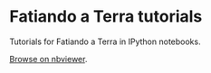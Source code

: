 Fatiando a Terra tutorials
==========================

Tutorials for Fatiando a Terra in IPython notebooks.

[Browse on nbviewer](nbviewer.ipython.org/github/fatiando/tutorials/tree/master/).
